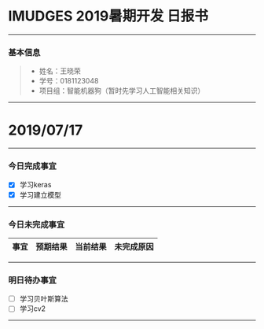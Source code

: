 # IMUDGES 2019暑期开发 日报书
-------


### 基本信息
> * 姓名：王晓荣
> * 学号：0181123048
> * 项目组：智能机器狗（暂时先学习人工智能相关知识）

-------



# 2019/07/17

-------

### 今日完成事宜
- [x] 学习keras
- [x] 学习建立模型

-----
### 今日未完成事宜


| 事宜     |预期结果| 当前结果  | 未完成原因   | 
| --------   | -----:  | -----:  | :----:  |



------
### 明日待办事宜
- [ ] 学习贝叶斯算法
- [ ] 学习cv2
-------
